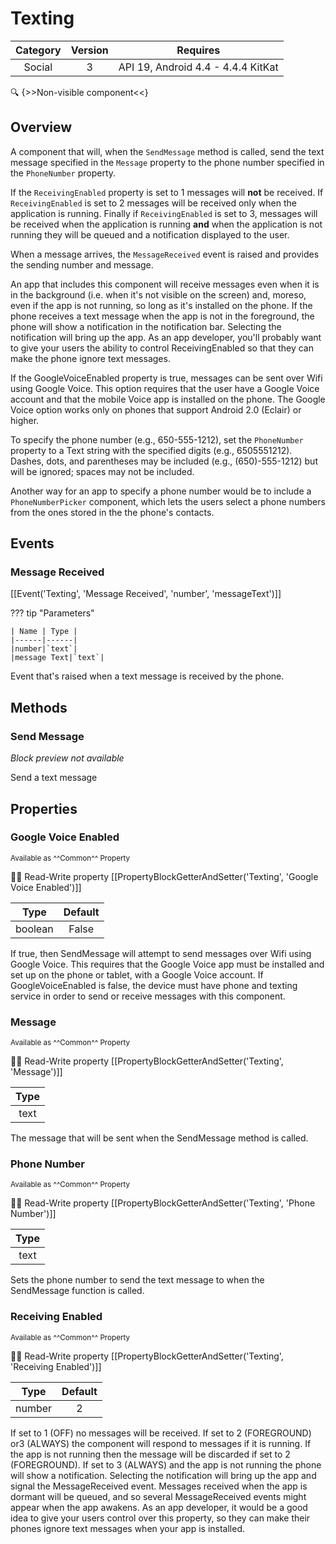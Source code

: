# Texting

| Category | Version | Requires |
|:--------:|:-------:|:--------:|
|Social|3|API 19, Android 4.4 - 4.4.4 KitKat|

:mag: {>>Non-visible component<<}

## Overview

A component that will, when the `` SendMessage `` method is called, send the text message specified in the `` Message `` property to the phone number specified in the `` PhoneNumber `` property.

 

If the `` ReceivingEnabled `` property is set to 1 messages will __not__ be received. If `` ReceivingEnabled `` is set to 2 messages will be received only when the application is running. Finally if `` ReceivingEnabled `` is set to 3, messages will be received when the application is running __and__ when the application is not running they will be queued and a notification displayed to the user.

 

When a message arrives, the `` MessageReceived `` event is raised and provides the sending number and message.

 

 An app that includes this component will receive messages even when it is in the background (i.e. when it's not visible on the screen) and, moreso, even if the app is not running, so long as it's installed on the phone. If the phone receives a text message when the app is not in the foreground, the phone will show a notification in the notification bar. Selecting the notification will bring up the app. As an app developer, you'll probably want to give your users the ability to control ReceivingEnabled so that they can make the phone ignore text messages.

 

If the GoogleVoiceEnabled property is true, messages can be sent over Wifi using Google Voice. This option requires that the user have a Google Voice account and that the mobile Voice app is installed on the phone. The Google Voice option works only on phones that support Android 2.0 (Eclair) or higher.

 

To specify the phone number (e.g., 650-555-1212), set the `` PhoneNumber `` property to a Text string with the specified digits (e.g., 6505551212). Dashes, dots, and parentheses may be included (e.g., (650)-555-1212) but will be ignored; spaces may not be included.

 

Another way for an app to specify a phone number would be to include a `` PhoneNumberPicker `` component, which lets the users select a phone numbers from the ones stored in the the phone's contacts.

## Events

### Message Received

[[Event('Texting', 'Message Received', 'number', 'messageText')]]

??? tip "Parameters"

    | Name | Type |
    |------|------|
    |number|`text`|
    |message Text|`text`|


Event that's raised when a text message is received by the phone.

## Methods

### Send Message

_Block preview not available_

Send a text message

## Properties

### Google Voice Enabled

<small>Available as ^^Common^^ Property</small>

:eyes::pencil: Read-Write property
[[PropertyBlockGetterAndSetter('Texting', 'Google Voice Enabled')]]

| Type | Default |
|:----:|:-------:|
|boolean|False|

If true, then SendMessage will attempt to send messages over Wifi using Google Voice. This requires that the Google Voice app must be installed and set up on the phone or tablet, with a Google Voice account. If GoogleVoiceEnabled is false, the device must have phone and texting service in order to send or receive messages with this component.

### Message

<small>Available as ^^Common^^ Property</small>

:eyes::pencil: Read-Write property
[[PropertyBlockGetterAndSetter('Texting', 'Message')]]

| Type |
|:----:|
|text|

The message that will be sent when the SendMessage method is called.

### Phone Number

<small>Available as ^^Common^^ Property</small>

:eyes::pencil: Read-Write property
[[PropertyBlockGetterAndSetter('Texting', 'Phone Number')]]

| Type |
|:----:|
|text|

Sets the phone number to send the text message to when the SendMessage function is called.

### Receiving Enabled

<small>Available as ^^Common^^ Property</small>

:eyes::pencil: Read-Write property
[[PropertyBlockGetterAndSetter('Texting', 'Receiving Enabled')]]

| Type | Default |
|:----:|:-------:|
|number|2|

If set to 1 (OFF) no messages will be received. If set to 2 (FOREGROUND) or3 (ALWAYS) the component will respond to messages if it is running. If the app is not running then the message will be discarded if set to 2 (FOREGROUND). If set to 3 (ALWAYS) and the app is not running the phone will show a notification. Selecting the notification will bring up the app and signal the MessageReceived event. Messages received when the app is dormant will be queued, and so several MessageReceived events might appear when the app awakens. As an app developer, it would be a good idea to give your users control over this property, so they can make their phones ignore text messages when your app is installed.